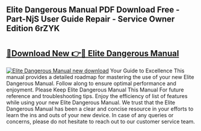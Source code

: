 ## Elite Dangerous Manual PDF Download Free - Part-NjS User Guide Repair - Service Owner Edition 6rZYK

# <h2><a href="http://cf22758.oget.top/?id=Elite+Dangerous+Manual">🔗Download New 👉🔴 Elite Dangerous Manual</a></h2>

[![Elite Dangerous Manual new download](https://i.imgur.com/5g1atiW.png)](http://cf22758.oget.top/?id=Elite+Dangerous+Manual)
Your Guide to Excellence This manual provides a detailed roadmap for mastering the use of your new Elite Dangerous Manual. Follow along to ensure optimal performance and enjoyment. Please Keep Elite Dangerous Manual This Manual For future reference and troubleshooting tips. Enjoy the efficiency of list of features while using your new Elite Dangerous Manual. We trust that the Elite Dangerous Manual has been a clear and concise resource in your efforts to learn the ins and outs of your new device. In case of any queries or concerns, please do not hesitate to reach out to our customer service team.
